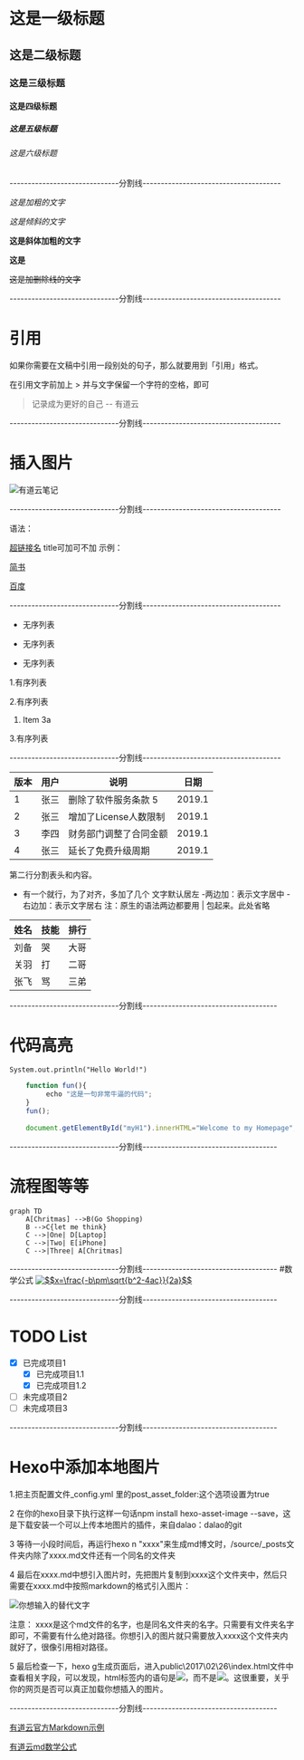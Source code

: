 # 这是一级标题
## 这是二级标题
### 这是三级标题
#### 这是四级标题
##### 这是五级标题
###### 这是六级标题
------------------------------分割线--------------------------------------


*这是加粗的文字*

_这是倾斜的文字_

**这是斜体加粗的文字**

__这是__

~~这是加删除线的文字~~

------------------------------分割线--------------------------------------
# 引用
如果你需要在文稿中引用一段别处的句子，那么就要用到「引用」格式。

在引用文字前加上 > 并与文字保留一个字符的空格，即可

> 记录成为更好的自己 -- 有道云


------------------------------分割线--------------------------------------
# 插入图片
![有道云笔记](http//:note.youdaoyun.com/favicon.ico)

------------------------------分割线--------------------------------------

语法：

[超链接名](超链接地址 "超链接title")
title可加可不加
示例：

[简书](http://jianshu.com)

[百度](http://baidu.com)

------------------------------分割线--------------------------------------
- 无序列表
+ 无序列表
* 无序列表

1.有序列表

2.有序列表
   1. Item 3a

3.有序列表


------------------------------分割线--------------------------------------

版本 | 用户 | 说明 | 日期
---|---|---|---
1 | 张三 | 删除了软件服务条款 5 | 2019.1
2 | 张三 | 增加了License人数限制 | 2019.1
3 | 李四 | 财务部门调整了合同金额 | 2019.1
4 | 张三 | 延长了免费升级周期 | 2019.1


第二行分割表头和内容。
- 有一个就行，为了对齐，多加了几个
文字默认居左
-两边加：表示文字居中
-右边加：表示文字居右
注：原生的语法两边都要用 | 包起来。此处省略


| 姓名 | 技能 | 排行 |
| ---- | --- | ---  |
| 刘备 |  哭  | 大哥 |
| 关羽 |  打  | 二哥 |
| 张飞 |  骂  | 三弟 |

------------------------------分割线-------------------------------------
# 代码高亮
`
System.out.println("Hello World!")
`


```javascript
    function fun(){
         echo "这是一句非常牛逼的代码";
    }
    fun();
    
    document.getElementById("myH1").innerHTML="Welcome to my Homepage"; //javascipt
```


------------------------------分割线-------------------------------------
# 流程图等等
```
graph TD
    A[Chritmas] -->B(Go Shopping)
    B -->C{let me think}
    C -->|One| D[Laptop]
    C -->|Two| E[iPhone]
    C -->|Three| A[Chritmas]
```
------------------------------分割线-------------------------------------
#数学公式
<a href="https://www.codecogs.com/eqnedit.php?latex=$$x=\frac{-b\pm\sqrt{b^2-4ac}}{2a}$$" target="_blank"><img src="https://latex.codecogs.com/gif.latex?$$x=\frac{-b\pm\sqrt{b^2-4ac}}{2a}$$" title="$$x=\frac{-b\pm\sqrt{b^2-4ac}}{2a}$$" /></a>


------------------------------分割线-------------------------------------

# TODO List
- [x] 已完成项目1
    - [x] 已完成项目1.1
    - [x] 已完成项目1.2
- [ ] 未完成项目2
- [ ] 未完成项目3

------------------------------分割线-------------------------------------
# Hexo中添加本地图片
 1.把主页配置文件_config.yml 里的post_asset_folder:这个选项设置为true

2 在你的hexo目录下执行这样一句话npm install hexo-asset-image --save，这是下载安装一个可以上传本地图片的插件，来自dalao：dalao的git

3 等待一小段时间后，再运行hexo n "xxxx"来生成md博文时，/source/_posts文件夹内除了xxxx.md文件还有一个同名的文件夹

4 最后在xxxx.md中想引入图片时，先把图片复制到xxxx这个文件夹中，然后只需要在xxxx.md中按照markdown的格式引入图片：

![你想输入的替代文字](xxxx/图片名.jpg)

注意： xxxx是这个md文件的名字，也是同名文件夹的名字。只需要有文件夹名字即可，不需要有什么绝对路径。你想引入的图片就只需要放入xxxx这个文件夹内就好了，很像引用相对路径。

5 最后检查一下，hexo g生成页面后，进入public\2017\02\26\index.html文件中查看相关字段，可以发现，html标签内的语句是<img src="2017/02/26/xxxx/图片名.jpg">，而不是<img src="xxxx/图片名.jpg">。这很重要，关乎你的网页是否可以真正加载你想插入的图片。

------------------------------分割线-------------------------------------

[有道云官方Markdown示例](http://note.youdao.com/iyoudao/?p=2411)

[有道云md数学公式](https://katex.org/docs/supported.html)